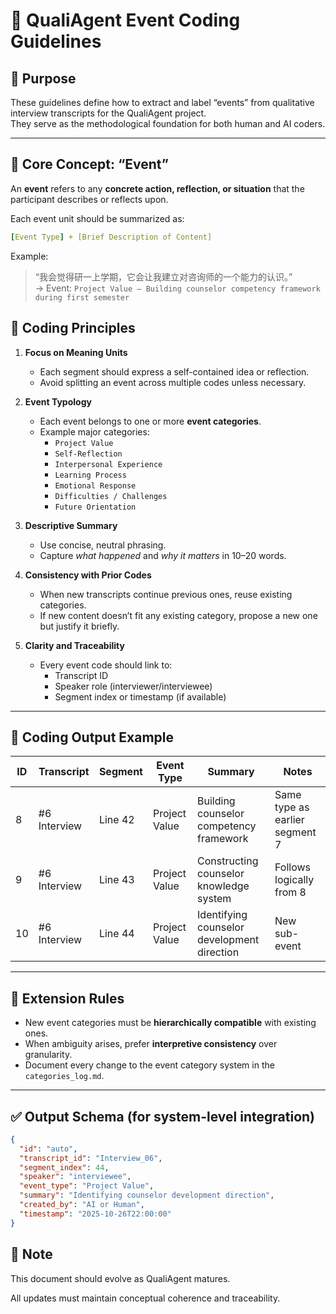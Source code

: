 # 🧩 QualiAgent Event Coding Guidelines

## 🎯 Purpose
These guidelines define how to extract and label “events” from qualitative interview transcripts for the QualiAgent project.  
They serve as the methodological foundation for both human and AI coders.

---

## 🧠 Core Concept: “Event”
An **event** refers to any **concrete action, reflection, or situation** that the participant describes or reflects upon.

Each event unit should be summarized as:

```yaml
[Event Type] + [Brief Description of Content]
```

Example:
> “我会觉得研一上学期，它会让我建立对咨询师的一个能力的认识。”  
> → Event: `Project Value — Building counselor competency framework during first semester`

## 🧩 Coding Principles

1. **Focus on Meaning Units**
   - Each segment should express a self-contained idea or reflection.
   - Avoid splitting an event across multiple codes unless necessary.

2. **Event Typology**
   - Each event belongs to one or more **event categories**.
   - Example major categories:
     - `Project Value`
     - `Self-Reflection`
     - `Interpersonal Experience`
     - `Learning Process`
     - `Emotional Response`
     - `Difficulties / Challenges`
     - `Future Orientation`

3. **Descriptive Summary**
   - Use concise, neutral phrasing.
   - Capture *what happened* and *why it matters* in 10–20 words.

4. **Consistency with Prior Codes**
   - When new transcripts continue previous ones, reuse existing categories.
   - If new content doesn’t fit any existing category, propose a new one but justify it briefly.

5. **Clarity and Traceability**
   - Every event code should link to:
     - Transcript ID
     - Speaker role (interviewer/interviewee)
     - Segment index or timestamp (if available)

---

## 🧰 Coding Output Example

| ID   | Transcript   | Segment | Event Type    | Summary                                     | Notes                          |
| ---- | ------------ | ------- | ------------- | ------------------------------------------- | ------------------------------ |
| 8    | #6 Interview | Line 42 | Project Value | Building counselor competency framework     | Same type as earlier segment 7 |
| 9    | #6 Interview | Line 43 | Project Value | Constructing counselor knowledge system     | Follows logically from 8       |
| 10   | #6 Interview | Line 44 | Project Value | Identifying counselor development direction | New sub-event                  |

---

## 🧩 Extension Rules

- New event categories must be **hierarchically compatible** with existing ones.
- When ambiguity arises, prefer **interpretive consistency** over granularity.
- Document every change to the event category system in the `categories_log.md`.

---

## ✅ Output Schema (for system-level integration)

```json
{
  "id": "auto",
  "transcript_id": "Interview_06",
  "segment_index": 44,
  "speaker": "interviewee",
  "event_type": "Project Value",
  "summary": "Identifying counselor development direction",
  "created_by": "AI or Human",
  "timestamp": "2025-10-26T22:00:00"
}
```

## 📘 Note

This document should evolve as QualiAgent matures.

All updates must maintain conceptual coherence and traceability.